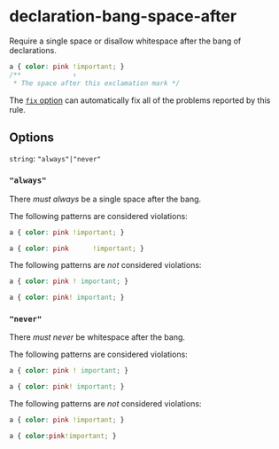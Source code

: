 # declaration-bang-space-after

Require a single space or disallow whitespace after the bang of declarations.

```css
a { color: pink !important; }
/**             ↑
 * The space after this exclamation mark */
```

The [`fix` option](../../../docs/user-guide/options.md#fix) can automatically fix all of the problems reported by this rule.

## Options

`string`: `"always"|"never"`

### `"always"`

There *must always* be a single space after the bang.

The following patterns are considered violations:

```css
a { color: pink !important; }
```

```css
a { color: pink      !important; }
```

The following patterns are *not* considered violations:

```css
a { color: pink ! important; }
```

```css
a { color: pink! important; }
```

### `"never"`

There *must never* be whitespace after the bang.

The following patterns are considered violations:

```css
a { color: pink ! important; }
```

```css
a { color: pink! important; }
```

The following patterns are *not* considered violations:

```css
a { color: pink !important; }
```

```css
a { color:pink!important; }
```
